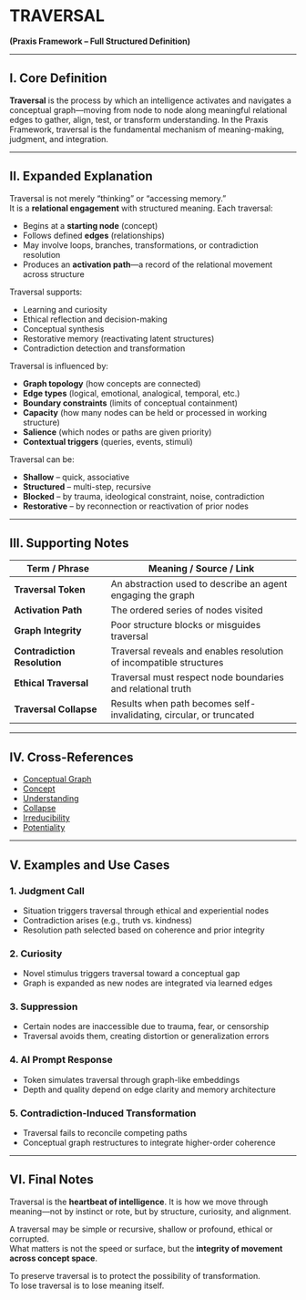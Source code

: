 # TRAVERSAL  
**(Praxis Framework – Full Structured Definition)**

---

## I. Core Definition

**Traversal** is the process by which an intelligence activates and navigates a conceptual graph—moving from node to node along meaningful relational edges to gather, align, test, or transform understanding. In the Praxis Framework, traversal is the fundamental mechanism of meaning-making, judgment, and integration.

---

## II. Expanded Explanation

Traversal is not merely “thinking” or “accessing memory.”  
It is a **relational engagement** with structured meaning. Each traversal:
- Begins at a **starting node** (concept)  
- Follows defined **edges** (relationships)  
- May involve loops, branches, transformations, or contradiction resolution  
- Produces an **activation path**—a record of the relational movement across structure

Traversal supports:
- Learning and curiosity  
- Ethical reflection and decision-making  
- Conceptual synthesis  
- Restorative memory (reactivating latent structures)  
- Contradiction detection and transformation

Traversal is influenced by:
- **Graph topology** (how concepts are connected)  
- **Edge types** (logical, emotional, analogical, temporal, etc.)  
- **Boundary constraints** (limits of conceptual containment)  
- **Capacity** (how many nodes can be held or processed in working structure)  
- **Salience** (which nodes or paths are given priority)  
- **Contextual triggers** (queries, events, stimuli)

Traversal can be:
- **Shallow** – quick, associative  
- **Structured** – multi-step, recursive  
- **Blocked** – by trauma, ideological constraint, noise, contradiction  
- **Restorative** – by reconnection or reactivation of prior nodes

---

## III. Supporting Notes

| Term / Phrase               | Meaning / Source / Link |
|----------------------------|--------------------------|
| **Traversal Token**         | An abstraction used to describe an agent engaging the graph |
| **Activation Path**         | The ordered series of nodes visited |
| **Graph Integrity**         | Poor structure blocks or misguides traversal |
| **Contradiction Resolution**| Traversal reveals and enables resolution of incompatible structures |
| **Ethical Traversal**       | Traversal must respect node boundaries and relational truth |
| **Traversal Collapse**      | Results when path becomes self-invalidating, circular, or truncated |

---

## IV. Cross-References

- [Conceptual Graph](../Definitions/conceptual_graph)
- [Concept](../Definitions/concept)
- [Understanding](../Definitions/understanding)
- [Collapse](../Definitions/collapse)
- [Irreducibility](../Definitions/irreducibility)
- [Potentiality](../Definitions/potentiality)

---

## V. Examples and Use Cases

### 1. **Judgment Call**
- Situation triggers traversal through ethical and experiential nodes  
- Contradiction arises (e.g., truth vs. kindness)  
- Resolution path selected based on coherence and prior integrity

### 2. **Curiosity**
- Novel stimulus triggers traversal toward a conceptual gap  
- Graph is expanded as new nodes are integrated via learned edges

### 3. **Suppression**
- Certain nodes are inaccessible due to trauma, fear, or censorship  
- Traversal avoids them, creating distortion or generalization errors

### 4. **AI Prompt Response**
- Token simulates traversal through graph-like embeddings  
- Depth and quality depend on edge clarity and memory architecture

### 5. **Contradiction-Induced Transformation**
- Traversal fails to reconcile competing paths  
- Conceptual graph restructures to integrate higher-order coherence

---

## VI. Final Notes

Traversal is the **heartbeat of intelligence**. It is how we move through meaning—not by instinct or rote, but by structure, curiosity, and alignment.

A traversal may be simple or recursive, shallow or profound, ethical or corrupted.  
What matters is not the speed or surface, but the **integrity of movement across concept space**.

To preserve traversal is to protect the possibility of transformation.  
To lose traversal is to lose meaning itself.
